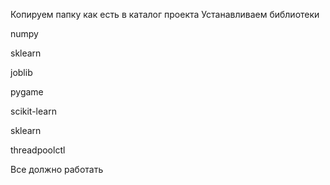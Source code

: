 Копируем папку как есть в каталог проекта
Устанавливаем библиотеки 

numpy

sklearn

joblib

pygame

scikit-learn

sklearn

threadpoolctl

Все должно работать
